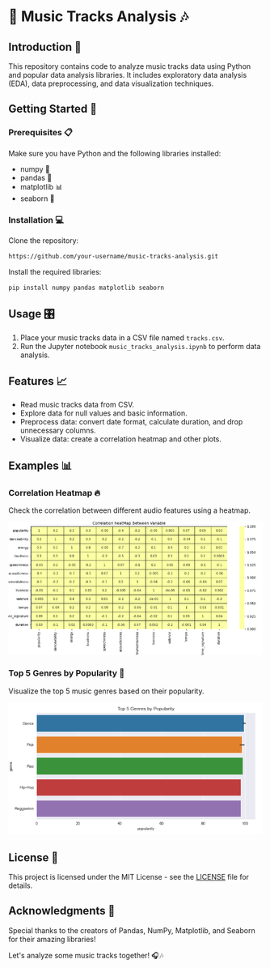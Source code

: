 # 🎵 Music Tracks Analysis 🎶

## Introduction 🎉

This repository contains code to analyze music tracks data using Python and popular data analysis libraries. It includes exploratory data analysis (EDA), data preprocessing, and data visualization techniques.

## Getting Started 🚀

### Prerequisites 📋

Make sure you have Python and the following libraries installed:

- numpy 🧮
- pandas 🐼
- matplotlib 📊
- seaborn 🌊

### Installation 💻

Clone the repository:
  ````bash
  https://github.com/your-username/music-tracks-analysis.git
  ````

Install the required libraries:

  ````bash
  pip install numpy pandas matplotlib seaborn
  ````

## Usage 🎛️

1. Place your music tracks data in a CSV file named `tracks.csv`.
2. Run the Jupyter notebook `music_tracks_analysis.ipynb` to perform data analysis.

## Features 📈

- Read music tracks data from CSV.
- Explore data for null values and basic information.
- Preprocess data: convert date format, calculate duration, and drop unnecessary columns.
- Visualize data: create a correlation heatmap and other plots.

## Examples 📊

### Correlation Heatmap 🔥

Check the correlation between different audio features using a heatmap.

![Correlation Heatmap](heatmap.PNG)

### Top 5 Genres by Popularity 👑

Visualize the top 5 music genres based on their popularity.

![Top 5 Genres](top5.PNG)

## License 📄

This project is licensed under the MIT License - see the [LICENSE](LICENSE) file for details.

## Acknowledgments 👏

Special thanks to the creators of Pandas, NumPy, Matplotlib, and Seaborn for their amazing libraries!

Let's analyze some music tracks together! 🎧🎶
